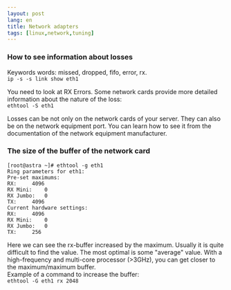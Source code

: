 ```yaml
---
layout: post
lang: en
title: Network adapters
tags: [linux,network,tuning]
---
```


### How to see information about losses
Keywords words: missed, dropped, fifo, error, rx.  
`ip -s -s link show eth1`  

<!-- more -->
You need to look at RX Errors. Some network cards provide more detailed information about the nature of the loss:  
`ethtool -S eth1`

Losses can be not only on the network cards of your server. They can also be on the network equipment port. You can learn how to see it from the documentation of the network equipment manufacturer.  

### The size of the buffer of the network card  
```
[root@astra ~]# ethtool -g eth1
Ring parameters for eth1:
Pre-set maximums:
RX:		4096
RX Mini:	0
RX Jumbo:	0
TX:		4096
Current hardware settings:
RX:		4096
RX Mini:	0
RX Jumbo:	0
TX:		256
```
Here we can see the rx-buffer increased by the maximum. Usually it is quite difficult to find the value. The most optimal is some "average" value. With a high-frequency and multi-core processor (>3GHz), you can get closer to the maximum/maximum buffer.   
Example of a command to increase the buffer:  
`ethtool -G eth1 rx 2048`  
